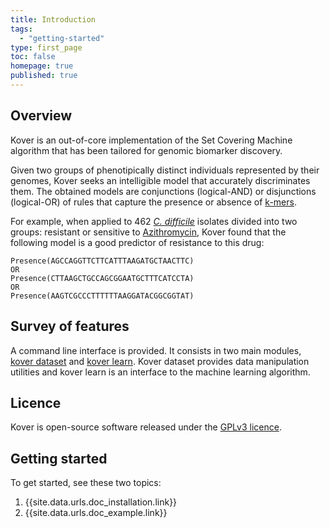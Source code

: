 ```yaml
---
title: Introduction
tags: 
  - "getting-started"
type: first_page
toc: false
homepage: true
published: true
---
```


## Overview 

Kover is an out-of-core implementation of the Set Covering Machine algorithm that has been tailored for genomic biomarker discovery.

Given two groups of phenotipically distinct individuals represented by their genomes, Kover seeks an intelligible model that
accurately discriminates them. The obtained models are conjunctions (logical-AND) or disjunctions (logical-OR) of rules that capture
the presence or absence of [k-mers](https://en.wikipedia.org/wiki/K-mer).


For example, when applied to 462 [*C. difficile*](https://en.wikipedia.org/wiki/Clostridium_difficile_(bacteria)) isolates divided into
two groups: resistant or sensitive to [Azithromycin](https://en.wikipedia.org/wiki/Azithromycin), Kover found that the
following model is a good predictor of resistance to this drug:

```
Presence(AGCCAGGTTCTTCATTTAAGATGCTAACTTC)
OR
Presence(CTTAAGCTGCCAGCGGAATGCTTTCATCCTA)
OR
Presence(AAGTCGCCCTTTTTTAAGGATACGGCGGTAT)
```

## Survey of features

A command line interface is provided. It consists in two main modules, [kover dataset](doc_dataset.html) and [kover learn](doc_learning.html). Kover dataset provides
data manipulation utilities and kover learn is an interface to the machine learning algorithm.

## Licence

Kover is open-source software released under the [GPLv3 licence](http://www.gnu.org/licenses/gpl-3.0.html).


## Getting started

To get started, see these two topics:

1. {{site.data.urls.doc_installation.link}}
2. {{site.data.urls.doc_example.link}}